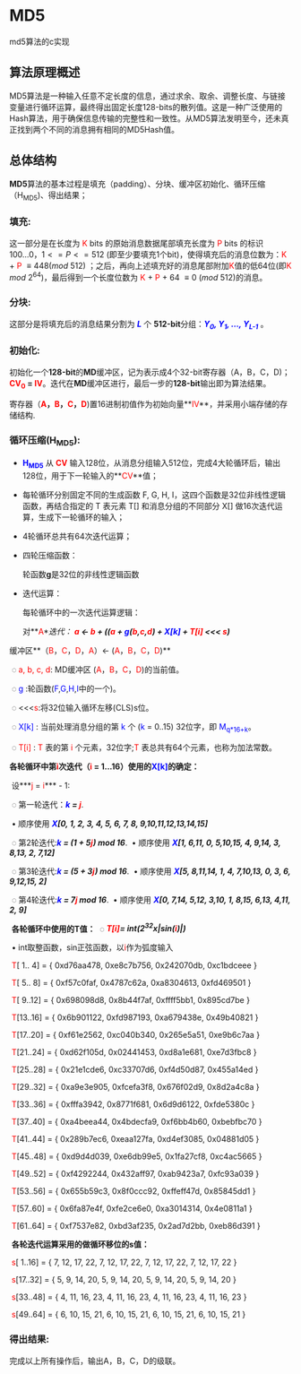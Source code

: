 # MD5
md5算法的c实现

## 算法原理概述

MD5算法是一种输入任意不定长度的信息，通过求余、取余、调整长度、与链接变量进行循环运算，最终得出固定长度128-bits的散列值。这是一种广泛使用的Hash算法，用于确保信息传输的完整性和一致性。从MD5算法发明至今，还未真正找到两个不同的消息拥有相同的MD5Hash值。

## 总体结构

**MD5**算法的基本过程是填充（padding）、分块、缓冲区初始化、循环压缩（H<sub>MD5</sub>)、得出结果；

### 填充:

 这一部分是在长度为 <font color=red>K</font> bits 的原始消息数据尾部填充长度为 <font color=red>P</font> bits 的标识100...0，$1<=P<=512$ (即至少要填充1个bit)，使得填充后的消息位数为：<font color=red>K</font> + <font color = red>P</font> $\equiv 448(mod \ 512)$ ；之后，再向上述填充好的消息尾部附加<font color=red>K</font>值的低64位(即<font color=red>K</font> $mod$ 2<sup>64</sup>)，最后得到一个长度位数为 <font color=red>K</font> + <font color = red>P</font> + 64 $\equiv0\ (mod\ 512)$的消息。

### 分块:

 这部分是将填充后的消息结果分割为 ***<font color=blue>L</font>*** 个 **512-bit**分组：***<font color=blue>Y<sub>0</sub>, Y<sub>1</sub>, ..., Y<sub>L-1</sub></font>*** 。

### 初始化:

 初始化一个**128-bit**的**MD**缓冲区，记为表示成4个32-bit寄存器（A，B，C，D)；**<font color=red>CV<sub>0</sub></font> = <font color=red>IV</font>**。迭代在**MD**缓冲区进行，最后一步的**128-bit**输出即为算法结果。

寄存器（**<font color=red>A</font>，<font color=red>B</font>，<font color=red>C</font>，<font color=red>D</font>**)置16进制初值作为初始向量**<font color=red>IV</font>**，并采用小端存储的存储结构.

### 循环压缩(H<sub>MD5</sub>):

- **<font color=blue>H<sub>MD5</sub></font>** 从 **<font color=red>CV</font>** 输入128位，从消息分组输入512位，完成4大轮循环后，输出128位，用于下一轮输入的**<font color=red>CV</font>**值；

- 每轮循环分别固定不同的生成函数 F, G, H, I，这四个函数是32位非线性逻辑函数，再结合指定的 T 表元素 T[] 和消息分组的不同部分 X[] 做16次迭代运算，生成下一轮循环的输入；

- 4轮循环总共有64次迭代运算；

- 四轮压缩函数：

  轮函数**g**是32位的非线性逻辑函数

- 迭代运算：

  每轮循环中的一次迭代运算逻辑：

  对**<font color=red>A</font>**迭代： **<font color=red>a</font> $\longleftarrow$ <font color=red>b</font> + ((<font color=red>a</font> + <font color=blue>g</font>(<font color=red>b</font>,<font color=red>c</font>,<font color=red>d</font>) + <font color=blue>X[k]</font> + <font color=red>T[i]</font> <<< <font color=red>s</font>)*** 

​	缓冲区**（<font color=red>B</font>，<font color=red>C</font>，<font color=red>D</font>，<font color=red>A</font>）$\longleftarrow$ (<font color=red>A</font>，<font color=red>B</font>，<font color=red>C</font>，<font color=red>D</font>)** 

​	◌  <font color=red>a, b, c, d</font>: MD缓冲区 (<font color=red>A</font>，<font color=red>B</font>，<font color=red>C</font>，<font color=red>D</font>)的当前值。 

​	◌  <font color=blue>g</font> :轮函数(<font color=blue>F</font>,<font color=blue>G</font>,<font color=blue>H</font>,<font color=blue>I</font>中的一个)。 

​	◌  <<<<font color=red>s</font>:将32位输入循环左移(CLS)s位。 

​	◌  <font color=blue>X[k]</font> : 当前处理消息分组的第 <font color=blue>k</font> 个 (<font color=blue>k</font> = 0..15) 32位字，即 <font color=blue>M<sub>q*16+k</sub></font>。 

​	◌  <font color=red>T[i]</font> : <font color=red>T</font> 表的第 <font color=red>i</font> 个元素，32位字;<font color=red>T</font> 表总共有64个元素，也称为加法常数。 

​	**各轮循环中第<font color=red>i</font>次迭代（<font color=red>i</font> = 1...16）使用的<font color=blue>X[k]</font>的确定：**

​		设***<font color=red>j</font> = <font color=red>i</font>*** - 1:

​		◌ 第一轮迭代：***<font color=blue>k</font> = <font color=red>j</font>***.

​			• 顺序使用 ***<font color=blue>X</font>[0, 1, 2, 3, 4, 5, 6, 7, 8, 9,10,11,12,13,14,15]***

​		◌ 第2轮迭代:***<font color=blue>k</font> = (1 + 5<font color=red>j</font>) mod 16***.
​			 • 顺序使用 ***<font color=blue>X</font>[1, 6,11, 0, 5,10,15, 4, 9,14, 3, 8,13, 2, 7,12]***

​		◌ 第3轮迭代:***<font color=blue>k</font> = (5 + 3<font color=red>j</font>) mod 16***.
​			 • 顺序使用 ***<font color=blue>X</font>[5, 8,11,14, 1, 4, 7,10,13, 0, 3, 6, 9,12,15, 2]***

​		◌ 第4轮迭代:***<font color=blue>k</font> = 7<font color=red>j</font> mod 16***.
​			 • 顺序使用 ***<font color=blue>X</font>[0, 7,14, 5,12, 3,10, 1, 8,15, 6,13, 4,11, 2, 9]***

​	**各轮循环中使用的T值：**
​		 ◌ ***<font color=red>T[i]</font>= int(2<sup>32</sup>x|sin(<font color=red>i</font>)|)*** 

​			• int取整函数，sin正弦函数，以<font color=red>i</font>作为弧度输入

​		<font color=red>T</font>[ 1.. 4] = { 0xd76aa478, 0xe8c7b756, 0x242070db, 0xc1bdceee }

​		<font color=red>T</font>[ 5.. 8] = { 0xf57c0faf, 0x4787c62a, 0xa8304613, 0xfd469501 }

​		<font color=red>T</font>[ 9..12] = { 0x698098d8, 0x8b44f7af, 0xffff5bb1, 0x895cd7be }

​		<font color=red>T</font>[13..16] = { 0x6b901122, 0xfd987193, 0xa679438e, 0x49b40821 }

​		<font color=red>T</font>[17..20] = { 0xf61e2562, 0xc040b340, 0x265e5a51, 0xe9b6c7aa }

​		<font color=red>T</font>[21..24] = { 0xd62f105d, 0x02441453, 0xd8a1e681, 0xe7d3fbc8 }

​		<font color=red>T</font>[25..28] = { 0x21e1cde6, 0xc33707d6, 0xf4d50d87, 0x455a14ed }

​		<font color=red>T</font>[29..32] = { 0xa9e3e905, 0xfcefa3f8, 0x676f02d9, 0x8d2a4c8a }	

​		<font color=red>T</font>[33..36] = { 0xfffa3942, 0x8771f681, 0x6d9d6122, 0xfde5380c }

​		<font color=red>T</font>[37..40] = { 0xa4beea44, 0x4bdecfa9, 0xf6bb4b60, 0xbebfbc70 }

​		<font color=red>T</font>[41..44] = { 0x289b7ec6, 0xeaa127fa, 0xd4ef3085, 0x04881d05 }

​		<font color=red>T</font>[45..48] = { 0xd9d4d039, 0xe6db99e5, 0x1fa27cf8, 0xc4ac5665 }

​		<font color=red>T</font>[49..52] = { 0xf4292244, 0x432aff97, 0xab9423a7, 0xfc93a039 }

​		<font color=red>T</font>[53..56] = { 0x655b59c3, 0x8f0ccc92, 0xffeff47d, 0x85845dd1 }

​		<font color=red>T</font>[57..60] = { 0x6fa87e4f, 0xfe2ce6e0, 0xa3014314, 0x4e0811a1 }

​		<font color=red>T</font>[61..64] = { 0xf7537e82, 0xbd3af235, 0x2ad7d2bb, 0xeb86d391 }

​	**各轮迭代运算采用的做循环移位的s值：**

​		<font color=red>s</font>[ 1..16] = { 7, 12, 17, 22, 7, 12, 17, 22, 7, 12, 17, 22, 7, 12, 17, 22 }

​		<font color=red>s</font>[17..32] = { 5, 9, 14, 20, 5, 9, 14, 20, 5, 9, 14, 20, 5, 9, 14, 20 }

​		<font color=red>s</font>[33..48] = { 4, 11, 16, 23, 4, 11, 16, 23, 4, 11, 16, 23, 4, 11, 16, 23 }

​		<font color=red>s</font>[49..64] = { 6, 10, 15, 21, 6, 10, 15, 21, 6, 10, 15, 21, 6, 10, 15, 21 }	

### 得出结果:

完成以上所有操作后，输出A，B，C，D的级联。
